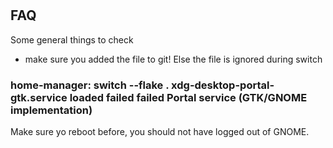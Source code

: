 #


## FAQ

Some general things to check

- make sure you added the file to git! Else the file is ignored during switch

### home-manager: switch --flake .  xdg-desktop-portal-gtk.service loaded failed failed Portal service (GTK/GNOME implementation)

Make sure yo reboot before, you should not have logged out of GNOME.

